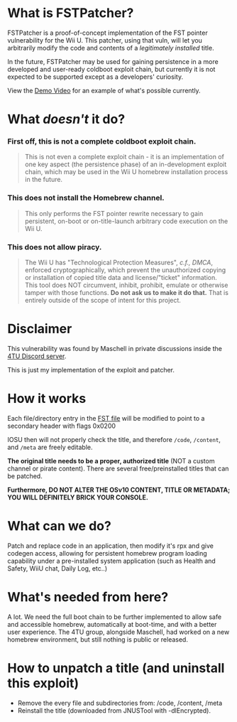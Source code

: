 # What is FSTPatcher?
FSTPatcher is a proof-of-concept implementation of the FST pointer vulnerability for the Wii U.
This patcher, using that vuln, will let you arbitrarily modify the code and contents of a _legitimately installed_ title.

In the future, FSTPatcher may be used for gaining persistence in a more developed and user-ready coldboot exploit chain, but currently it is not expected to be supported except as a developers' curiosity.

View the [Demo Video](https://www.youtube.com/watch?v=ZMmKAt3NI78) for an example of what's possible currently.

# What _doesn't_ it do?

### First off, this is not a complete coldboot exploit chain.
> This is not even a complete exploit chain - it is an implementation of one key aspect (the persistence phase) of an in-development exploit chain, which may be used in the Wii U homebrew installation process in the future.
### This does not install the Homebrew channel.
> This only performs the FST pointer rewrite necessary to gain persistent, on-boot or on-title-launch arbitrary code execution on the Wii U.
### This does not allow piracy.
> The Wii U has "Technological Protection Measures", *c.f., DMCA*, enforced cryptographically, which prevent the unauthorized copying or installation of copied title data and license/"ticket" information. This tool does NOT circumvent, inhibit, prohibit, emulate or otherwise tamper with those functions.
> **Do not ask us to make it do that.** That is entirely outside of the scope of intent for this project.

# Disclaimer
This vulnerability was found by Maschell in private discussions inside the [4TU Discord server](http://fortheusers.org/).

This is just my implementation of the exploit and patcher.

# How it works
Each file/directory entry in the [FST file](http://wiiubrew.org/wiki/FST) will be modified to point to a secondary header with flags 0x0200

IOSU then will not properly check the title, and therefore `/code`, `/content`, and `/meta` are freely editable.

**The original title needs to be a proper, authorized title** (NOT a custom channel or pirate content). There are several free/preinstalled titles that can be patched.

**Furthermore, DO NOT ALTER THE OSv10 CONTENT, TITLE OR METADATA; YOU WILL DEFINITELY BRICK YOUR CONSOLE.**

# What can we do?
Patch and replace code in an application, then modify it's rpx and give codegen access, allowing for persistent homebrew program loading capability under a pre-installed system application (such as Health and Safety, WiiU chat, Daily Log, etc..)

# What's needed from here?
A lot. We need the full boot chain to be further implemented to allow safe and accessible homebrew, automatically at boot-time, and with a better user experience.
The 4TU group, alongside Maschell, had worked on a new homebrew environment, but still nothing is public or released.

# How to unpatch a title (and uninstall this exploit)
- Remove the every file and subdirectories from: /code, /content, /meta
- Reinstall the title (downloaded from JNUSTool with -dlEncrypted).
